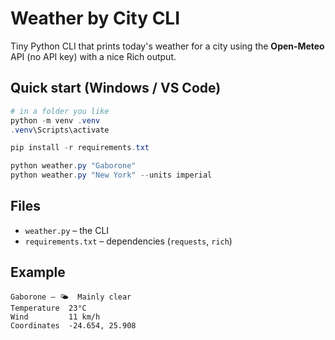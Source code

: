 # Weather by City CLI

Tiny Python CLI that prints today's weather for a city using the **Open‑Meteo** API (no API key) with a nice Rich output.

## Quick start (Windows / VS Code)

```powershell
# in a folder you like
python -m venv .venv
.venv\Scripts\activate

pip install -r requirements.txt

python weather.py "Gaborone"
python weather.py "New York" --units imperial
```

## Files

- `weather.py` – the CLI
- `requirements.txt` – dependencies (`requests`, `rich`)

## Example

```
Gaborone — 🌤️  Mainly clear
Temperature  23°C
Wind         11 km/h
Coordinates  -24.654, 25.908
```
